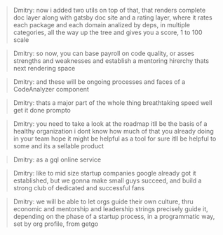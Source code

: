 > Dmitry:
now i added two utils on top of that, that renders complete doc layer along with gatsby doc site
and a rating layer, where it rates each package and each domain analized by deps, in multiple categories, all the way up the tree
and gives you a score, 1 to 100 scale

> Dmitry:
so now, you can base payroll on code quality, or asses strengths and weaknesses and establish a mentoring hirerchy
thats next rendering space

> Dmitry:
and these will be ongoing processes and faces of a CodeAnalyzer component

> Dmitry:
thats a major part of the whole thing
breathtaking speed
well get it done prompto

> Dmitry:
you need to take a look at the roadmap
itll be the basis of a healthy organization
i dont know how much of that you already doing in your team
hope it might be helpful as a tool
for sure itll be helpful to some
and its a sellable product

> Dmitry:
as a gql online service

> Dmitry:
like to mid size startup companies
google already got it established, but we gonna make small guys succeed, and build a strong club of dedicated and successful fans

> Dmitry:
we will be able to let orgs guide their own culture, thru economic and mentorship and leadership strings
precisely guide it, depending on the phase of a startup process, in a programmatic way, set by org profile, from getgo
